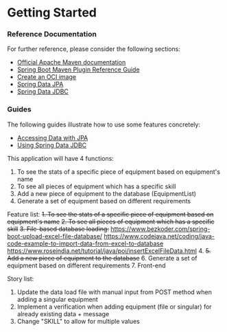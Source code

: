 # Getting Started

### Reference Documentation

For further reference, please consider the following sections:

* [Official Apache Maven documentation](https://maven.apache.org/guides/index.html)
* [Spring Boot Maven Plugin Reference Guide](https://docs.spring.io/spring-boot/docs/3.1.2/maven-plugin/reference/html/)
* [Create an OCI image](https://docs.spring.io/spring-boot/docs/3.1.2/maven-plugin/reference/html/#build-image)
* [Spring Data JPA](https://docs.spring.io/spring-boot/docs/3.1.2/reference/htmlsinge/index.html#data.sql.jpa-and-spring-data)
* [Spring Data JDBC](https://docs.spring.io/spring-boot/docs/3.1.2/reference/htmlsinge/index.html#data.sql.jdbc)

### Guides

The following guides illustrate how to use some features concretely:

* [Accessing Data with JPA](https://spring.io/guides/gs/accessing-data-jpa/)
* [Using Spring Data JDBC](https://github.com/spring-projects/spring-data-examples/tree/master/jdbc/basics)

This application will have 4 functions:
1. To see the stats of a specific piece of equipment based on equipment's name
2. To see all pieces of equipment which has a specific skill
3. Add a new piece of equipment to the database (EquipmentList)
4. Generate a set of equipment based on different requirements

Feature list:
~~1. To see the stats of a specific piece of equipment based on equipment's name~~
~~2. To see all pieces of equipment which has a specific skill~~
~~3. File-based database loading:~~ 
https://www.bezkoder.com/spring-boot-upload-excel-file-database/
https://www.codejava.net/coding/java-code-example-to-import-data-from-excel-to-database 
https://www.roseindia.net/tutorial/java/poi/insertExcelFileData.html
4. 
~~5. Add a new piece of equipment to the database~~
6. Generate a set of equipment based on different requirements
7. Front-end

Story list:
1. Update the data load file with manual input from POST method when adding a singular equipment
2. Implement a verification when adding equipment (file or singular) for already existing data + message
3. Change "SKILL" to allow for multiple values